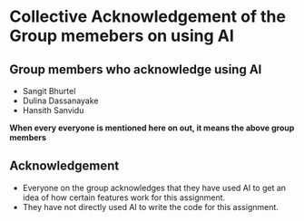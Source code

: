 # Collective Acknowledgement of the Group memebers on using AI

## Group members who acknowledge using AI
- Sangit Bhurtel
- Dulina Dassanayake
- Hansith Sanvidu

**When every everyone is mentioned here on out, it means the above group members**

## Acknowledgement
- Everyone on the group acknowledges that they have used AI to get an idea of how certain features work for this assignment.
- They have not directly used AI to write the code for this assignment.